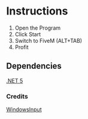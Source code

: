 # Instructions
1. Open the Program
2. Click Start
3. Switch to FiveM (ALT+TAB)
4. Profit

## Dependencies 
[.NET 5](https://dotnet.microsoft.com/download/dotnet/5.0/runtime)

### Credits
[WindowsInput](https://github.com/MediatedCommunications/WindowsInput)
